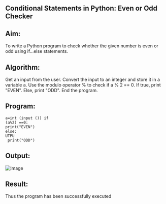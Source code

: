 ## Conditional Statements in Python: Even or Odd Checker
## Aim:
To write a Python program to check whether the given number is even or odd using if...else statements.

## Algorithm:
Get an input from the user.
Convert the input to an integer and store it in a variable a.
Use the modulo operator % to check if a % 2 == 0.
If true, print "EVEN".
Else, print "ODD".
End the program.
## Program:
```
a=int (input ()) if 
(a%2) ==0: 
print("EVEN") 
else:  
UTPU
 print("ODD")
```

## Output:
![image](https://github.com/user-attachments/assets/a5c6e23a-851c-4c9e-af4d-32f98804a3dd)

## Result:
Thus the program has been successfully executed 
